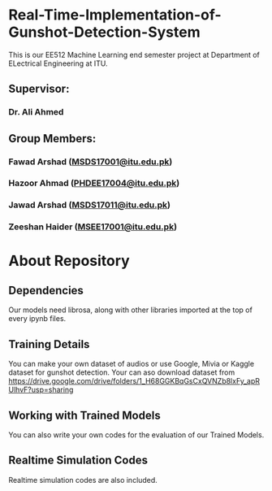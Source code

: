 # Real-Time-Implementation-of-Gunshot-Detection-System
This is our EE512 Machine Learning end semester project at Department of ELectrical Engineering at ITU.
## Supervisor:
### Dr. Ali Ahmed
## Group Members:
### Fawad Arshad (MSDS17001@itu.edu.pk)
### Hazoor Ahmad (PHDEE17004@itu.edu.pk)
### Jawad Arshad (MSDS17011@itu.edu.pk)
### Zeeshan Haider (MSEE17001@itu.edu.pk)
# About Repository
## Dependencies
Our models need librosa, along with other libraries imported at the top of every ipynb files.
## Training Details
You can make your own dataset of audios or use Google, Mivia or Kaggle dataset for gunshot detection.
Your can aso download dataset from https://drive.google.com/drive/folders/1_H68GGKBqGsCxQVNZb8lxFy_apRUlhvF?usp=sharing
## Working with Trained Models
You can also write your own codes for the evaluation of our Trained Models.
## Realtime Simulation Codes
Realtime simulation codes are also included.
